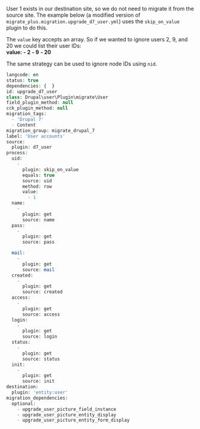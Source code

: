 User 1 exists in our destination site, so we do not need to migrate it from the source site. The example below (a modified version of `migrate_plus.migration.upgrade_d7_user.yml`) uses the `skip_on_value` plugin to do this.

The `value` key accepts an array. So if we wanted to ignore users 2, 9, and 20 we could list their user IDs:  
**value:** 
 **\- 2** 
 **\- 9** 
 **\- 20**

The same strategy can be used to ignore node IDs using `nid`. 

```php
langcode: en
status: true
dependencies: {  }
id: upgrade_d7_user
class: Drupal\user\Plugin\migrate\User
field_plugin_method: null
cck_plugin_method: null
migration_tags:
  - 'Drupal 7'
  - Content
migration_group: migrate_drupal_7
label: 'User accounts'
source:
  plugin: d7_user
process:
  uid:
    -
      plugin: skip_on_value
      equals: true
      source: uid
      method: row
      value:
        - 1
  name:
    -
      plugin: get
      source: name
  pass:
    -
      plugin: get
      source: pass

  mail:
    -
      plugin: get
      source: mail
  created:
    -
      plugin: get
      source: created
  access:
    -
      plugin: get
      source: access
  login:
    -
      plugin: get
      source: login
  status:
    -
      plugin: get
      source: status
  init:
    -
      plugin: get
      source: init
destination:
  plugin: 'entity:user'
migration_dependencies:
  optional:
    - upgrade_user_picture_field_instance
    - upgrade_user_picture_entity_display
    - upgrade_user_picture_entity_form_display
```
